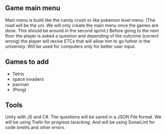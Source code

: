 ## Game main menu 
Main menu is build like the candy crush or like pokemon level menu. 
(The road will be the uni. We will only create the main menu once the games are done. This should be around in the second sprint.) 
Before going to the next floor the player is asked a question and depending of the outcome (correct wrong) the player will recive
ETCs that will allow him to go futher in the univeristy. 
Will be used for computers only for better user input. 
## Games to add 
- Tetris 
- space invaders 
- pacman
- (Pong)
## Tools 
Unity with JS and C#. The questions will be saved in a JSON File format.
We will be using Trello for progress taracking. 
And will be using SonarLint for code smells and other errors.
